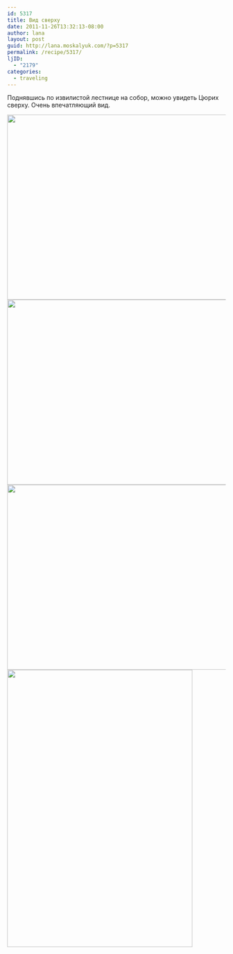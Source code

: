 ```yaml
---
id: 5317
title: Вид сверху
date: 2011-11-26T13:32:13-08:00
author: lana
layout: post
guid: http://lana.moskalyuk.com/?p=5317
permalink: /recipe/5317/
ljID:
  - "2179"
categories:
  - traveling
---
```

Поднявшись по извилистой лестнице на собор, можно увидеть Цюрих сверху. Очень впечатляющий вид.

<img loading="lazy" class="alignnone" title="zurich" src="http://farm7.staticflickr.com/6019/6385009365_9e4b9e3be0_z.jpg" alt="" width="640" height="427" /> 

<img loading="lazy" class="alignnone" title="zurich" src="http://farm7.staticflickr.com/6109/6384982117_73ac7c1e3b_z.jpg" alt="" width="640" height="427" /> 

<img loading="lazy" class="alignnone" title="zurich" src="http://farm7.staticflickr.com/6049/6385158601_66419706bd_z.jpg" alt="" width="640" height="427" /> 

<img loading="lazy" class="alignnone" title="zurich" src="http://farm7.staticflickr.com/6045/6385133429_9f2826104d_z.jpg" alt="" width="427" height="640" />